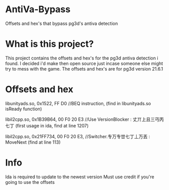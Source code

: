 # AntiVa-Bypass
Offsets and hex's that bypass pg3d's antiva detection

# What is this project?
This project contains the offsets and hex's for the pg3d antiva detection i found. I decided i'd make then open source just incase someone else might try to mess with the game. The offsets and hex's are for pg3d version 21.6.1

# Offsets and hex
libunityads.so, 0x1522, FF D0 //BEQ instruction, (find in libunityads.so isReady function) 

libil2cpp.so, 0x1B39B64, 00 F0 20 E3 //Use VersionBlocker : 丈丌上且三丏丙七丁 (first usage in ida, find at line 1207) 

libil2cpp.so, 0x21FF734, 00 F0 20 E3, //Switcher.专万专丗七丁丄万丟 : MoveNext (find at line 113)

# Info
Ida is required to update to the newest version
Must use credit if you're going to use the offsets
